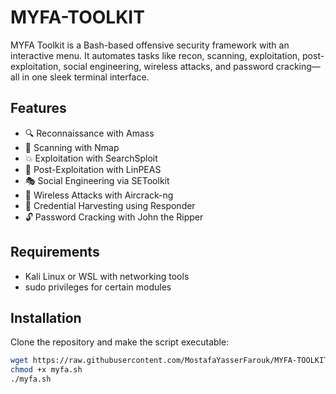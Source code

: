 # MYFA-TOOLKIT
MYFA Toolkit is a Bash-based offensive security framework with an interactive menu. It automates tasks like recon, scanning, exploitation, post-exploitation, social engineering, wireless attacks, and password cracking—all in one sleek terminal interface.

## Features
- 🔍 Reconnaissance with Amass
- 🔎 Scanning with Nmap
- 💥 Exploitation with SearchSploit
- 🧠 Post-Exploitation with LinPEAS
- 🎭 Social Engineering via SEToolkit
- 📡 Wireless Attacks with Aircrack-ng
- 🔐 Credential Harvesting using Responder
- 🔓 Password Cracking with John the Ripper

## Requirements
- Kali Linux or WSL with networking tools
- sudo privileges for certain modules


## Installation

Clone the repository and make the script executable:

```bash
wget https://raw.githubusercontent.com/MostafaYasserFarouk/MYFA-TOOLKIT/refs/heads/main/myfa.sh
chmod +x myfa.sh
./myfa.sh
